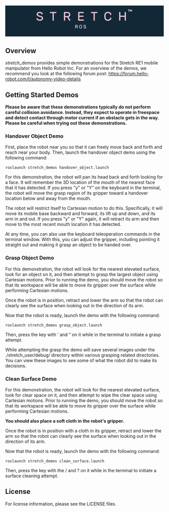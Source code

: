 ![](./images/banner.png)

## Overview

*stretch_demos* provides simple demonstrations for the Stretch RE1 mobile manipulator from Hello Robot Inc. For an overview of the demos, we recommend you look at the following forum post: https://forum.hello-robot.com/t/autonomy-video-details

## Getting Started Demos

**Please be aware that these demonstrations typically do not perform careful collision avoidance. Instead, they expect to operate in freespace and detect contact through motor current if an obstacle gets in the way. Please be careful when trying out these demonstrations.**

### Handover Object Demo

First, place the robot near you so that it can freely move back and forth and reach near your body. Then, launch the handover object demo using the following command: 

```
roslaunch stretch_demos handover_object.launch
```

For this demonstration, the robot will pan its head back and forth looking for a face. It will remember the 3D location of the mouth of the nearest face that it has detected. If you press "y" or "Y" on the keyboard in the terminal, the robot will move the grasp region of its gripper toward a handover location below and away from the mouth. 

The robot will restrict itself to Cartesian motion to do this. Specifically, it will move its mobile base backward and forward, its lift up and down, and its arm in and out. If you press "y" or "Y" again, it will retract its arm and then move to the most recent mouth location it has detected. 

At any time, you can also use the keyboard teleoperation commands in the terminal window. With this, you can adjust the gripper, including pointing it straight out and making it grasp an object to be handed over.

### Grasp Object Demo

For this demonstration, the robot will look for the nearest elevated surface, look for an object on it, and then attempt to grasp the largest object using Cartesian motions. Prior to running the demo, you should move the robot so that its workspace will be able to move its gripper over the surface while performing Cartesian motions. 

Once the robot is in position, retract and lower the arm so that the robot can clearly see the surface when looking out in the direction of its arm. 

Now that the robot is ready, launch the demo with the following command:

```
roslaunch stretch_demos grasp_object.launch
```

Then, press the key with ‘ and “ on it while in the terminal to initiate a grasp attempt.

While attempting the grasp the demo will save several images under the ./stretch_user/debug/ directory within various grasping related directories. You can view these images to see some of what the robot did to make its decisions.

### Clean Surface Demo

For this demonstration, the robot will look for the nearest elevated surface, look for clear space on it, and then attempt to wipe the clear space using Cartesian motions. Prior to running the demo, you should move the robot so that its workspace will be able to move its gripper over the surface while performing Cartesian motions. 

**You should also place a soft cloth in the robot's gripper.**

Once the robot is in position with a cloth in its gripper, retract and lower the arm so that the robot can clearly see the surface when looking out in the direction of its arm. 

Now that the robot is ready, launch the demo with the following command:

```
roslaunch stretch_demos clean_surface.launch
```

Then, press the key with the / and ? on it while in the terminal to initiate a surface cleaning attempt.

## License

For license information, please see the LICENSE files. 
